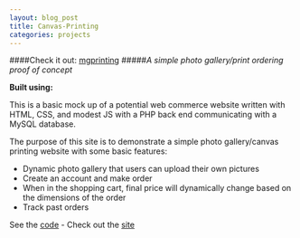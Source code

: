 ```yaml
---
layout: blog_post
title: Canvas-Printing
categories: projects
---
```


####Check it out: [mgprinting](http://mgprinting.herokuapp.com/)
#####*A simple photo gallery/print ordering proof of concept*

<p><strong>Built using:</strong>&nbsp;&nbsp;<span title="PHP" class="pict-prog-php02 fa-2x"> </span>&nbsp;<span title="MySQL" class="pict-dbs-mysql icon-3x"> </span>&nbsp;<span title="JavaScript" class="pict-prog-js01 fa-2x"> </span>&nbsp;<span title="HTML5" class="pict-html5-01 fa-2x"> </span>&nbsp;<span title="CSS3" class="pict-css3-01 fa-2x"> </span></p>



This is a basic mock up of a potential web commerce website written with HTML, CSS, and modest JS with a PHP back end communicating with a MySQL database.

<!-- abridge -->

The purpose of this site is to demonstrate a simple photo gallery/canvas printing website with some basic features:

- Dynamic photo gallery that users can upload their own pictures
- Create an account and make order
- When in the shopping cart, final price will dynamically change based on the dimensions of the order
- Track past orders

See the [code](http://github.com/mgingras/Canvas-Printing/) - Check out the [site](http://mgprinting.herokuapp.com/)
